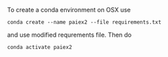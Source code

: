 To create a conda environment on OSX use 

`conda create --name paiex2 --file requirements.txt`

and use modified requrements file. Then do 

`conda activate paiex2`